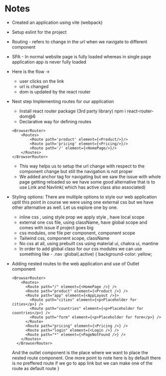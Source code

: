 # Notes

- Created an application using vite (webpack)
- Setup eslint for the project
- Routing - refers to change in the url when we navigate to different component
- SPA - In normal website page is fully loaded whereas in single page application app is never fully loaded
- Here is the flow ->
  - user clicks on the link
  - url is changed
  - dom is updated by the react router
- Next step Implementing routes for our application
  - Install react router package (3rd party library) npm i react-router-dom@6
  - Declarative way for defining routes
  ```
  <BrowserRouter>
      <Routes>
          <Route path='product' element={<Product/>}/>
          <Route path='pricing' element={<Pricing/>}/>
          <Route path='/' element={<HomePage/>}/>
      </Routes>
  </BrowserRouter>
  ```
  - This way helps us to setup the url change with respect to the component change but still the navigation is not proper
  - We added anchor tag for navigating but we saw the issue with whole page getting reloaded so we have some good alternative that is to use Link and Navlink( which has active class also associated)
- Styling options: There are multiple options to style our web application uptil this point in course we were using one external css but we have other alternative as well. Let us explore one by one.

  - inline css , using style prop we apply style , have local scope
  - external one css file, using className, have global scope and comes with issue if project goes big
  - css modules, one file per component, component scope
  - Tailwind css, component scope, className
  - No css at all, using prebuilt css using material ui, chakra ui, mantine
  - In order to add global class for our css modules we can use something like - .nav :global(.active) {
    background-color: yellow;

- Adding nested routes to the web application and use of Outlet component

  ```
  <BrowserRouter>
      <Routes>
        <Route path="/" element={<HomePage />} />
        <Route path="product" element={<Product />} />
        <Route path="app" element={<AppLayout />}>
          <Route path="cities" element={<p>Placeholder for cities</p>} />
          <Route path="countries" element={<p>Placeholder for countries</p>} />
          <Route path="form" element={<p>Placeholder for form</p>} />
        </Route>
        <Route path="pricing" element={<Pricing />} />
        <Route path="login" element={<Login />} />
        <Route path="*" element={<PageNotFound />} />
      </Routes>
    </BrowserRouter>
  ```

  And the outlet component is the place where we want to place the nested route component. One more point to note here is by default there is no preffered route if we go to app link but we can make one of the route as default route
  }
